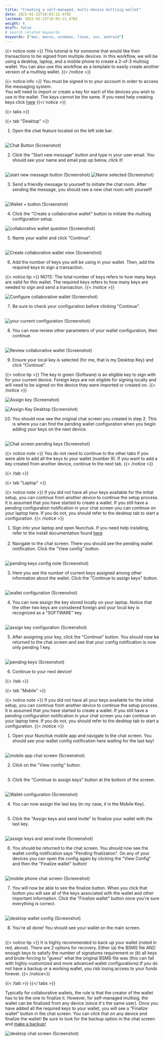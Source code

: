 ```yaml
---
title: "Creating a self-managed, multi-device multisig wallet"
date: 2022-02-22T16:03:11.470Z
lastmod: 2022-02-22T16:03:11.470Z
weight: 6
draft: false
# search related keywords
keywords: ["mac, macos, windows, linux, ios, android"]
---
```


{{< notice note >}}
This tutorial is for someone that would like their transactions to be signed from multiple devices. In this workflow, we will be using a desktop, laptop, and a mobile phone to create a 2-of-3 multisig wallet. You can also use this workflow as a template to easily create another version of a multisig wallet.
{{< /notice >}}

{{< notice info >}}
You must be signed in to your account in order to access the messaging system. <br/>
You will need to import or create a key for each of the devices you wish to use in the wallet. The keys cannot be the same. If you need help creating keys click <u>[here](/getting-started/createsoftwarekey/)</u>
{{</ notice >}}

{{< tabs >}}

  {{< tab "Desktop" >}}
  
1. Open the chat feature located on the left side bar. <br/><br/>
    
<img src = desktopChatButton.png
    alt = "Chat Button (Screenshot)"/>

2. Click the "Start new message" button and type in your user email. You should see your name and email pop up below, click it!<br/><br/>

<img src = desktopStartNewMessage.png
    alt = "start new message button (Screenshot)"/>
<img src = desktopNameSelected.png
    alt = "Name selected (Screenshot)"/>

3. Send a friendly message to yourself to initiate the chat room. After sending the message, you should see a new chat room with yourself!<br/><br/>

<img src = desktopJoinedChatRoom.png
    alt = "Wallet + button (Screenshot)"/>

4. Click the "Create a collaborative wallet" button to initiate the multisig configuration setup.<br/>

<img src = desktopCreateCollabWalletBttn.png
    alt = "collaborative wallet question (Screenshot)"/>

5. Name your wallet and click "Continue".<br/><br/>
    
<img src = desktopWalletName.png
    alt = "Create collaborative wallet view (Screenshot)"/>

6. Add the number of keys you will be using in your wallet. Then, add the required keys to sign a transaction.

{{< notice tip >}}
NOTE: The total number of keys refers to how many keys are valid for this wallet. The required keys refers to how many keys are needed to sign and send a transaction.
{{< /notice >}}

<img src = desktopWalletConfig.png
    alt = "Configure collaborative wallet (Screenshot)">


7. Be sure to check your configuration before clicking "Continue".<br/><br/>

<img src = desktopCurrentConfig.png
    alt = "your current configuration (Screenshot)">

8. You can now review other parameters of your wallet configuration, then continue.<br/><br/>

<img src = desktopReviewWallet.png
    alt = "Review collaborative wallet (Screenshot)">


9. Ensure your local key is selected (for me, that is my Desktop Key) and click "Continue".

{{< notice tip >}}
The key in green (Software) is an eligible key to sign with for your current device. Foreign keys are not eligible for signing locally and will need to be signed on the device they were imported or created on.
{{< /notice >}}

<img src = desktopAssignKeys.png
    alt = "Assign key (Screenshot)">

<img src = desktopSelectKey.png
    alt = "Assign Key Desktop (Screenshot)">

10. You should now see the original chat screen you created in step 2. This is where you can find the pending wallet configuration when you begin adding your keys on the next device.<br/><br/>

<img src = desktopConfigDone.png
    alt = "Chat screen pending keys (Screenshot)">

{{< notice note >}}
You do not need to continue to the other tabs if you were able to add all the keys to your wallet (number 9). If you want to add a key created from another device, continue to the next tab.
{{< /notice >}}

{{< /tab >}}

{{< tab "Laptop" >}}

{{< notice note >}}
If you did not have all your keys available for the initial setup, you can continue from another device to continue the setup process. It is assumed that you have started to create a wallet. If you still have a pending configuration notification in your chat screen you can continue on your laptop here. If you do not, you should refer to the desktop tab to start a configuration.
{{< /notice >}}

1. Sign into your laptop and open Nunchuk. If you need help installing, refer to the install documentation found <u> [here](/getting-started/createsoftwarekey/) </u>
<br/><br/>
2. Navigate to the chat screen. There you should see the pending wallet notification. Click the "View config" button.<br/><br/>

<img src = laptopConfigNote.png
    alt = "pending keys config note (Screenshot)">

3. Here you see the number of current keys assigned among other information about the wallet. Click the "Continue to assign keys" button.<br/><br/>

<img src = laptopWalletConfig.png
    alt = "wallet configuration (Screenshot)">

4. You can now assign the key stored locally on your laptop. Notice that the other two keys are considered foreign and your local key is recognized as a "SOFTWARE" key.<br/><br/>

<img src = laptopAssignKey.png
    alt = "assign key configuration (Screenshot)">

5. After assigning your key, click the "Continue" button. You should now be returned to the chat screen and see that your config notification is now only pending 1 key.<br/><br/>

<img src = laptopPendingKeys.png
    alt = "pending keys (Screenshot)">

6. Continue to your next device!

{{< /tab >}}

{{< tab "Mobile" >}}

{{< notice note >}}
If you did not have all your keys available for the initial setup, you can continue from another device to continue the setup process. It is assumed that you have started to create a wallet. If you still have a pending configuration notification in your chat screen you can continue on your laptop here. If you do not, you should refer to the desktop tab to start a configuration.
{{< /notice >}}

1. Open your Nunchuk mobile app and navigate to the chat screen. You should see your wallet config notification here waiting for the last key!<br/><br/>

<img src = mobilePendingKey.png
    alt = "mobile app chat screen (Screenshot)">

2. Click on the "View config" button.<br/><br/>

3. Click the "Continue to assign keys" button at the bottom of the screen.<br/><br/>

<img src = mobileContinueAssignKeys.png
    alt = "Wallet configuration (Screenshot)">

4. You can now assign the last key (in my case, it is the Mobile Key).<br/><br/>

5. Click the "Assign keys and send invite" to finalize your wallet with the last key.<br/><br/>

<img src = mobileAssignKeysSendInvite.png
    alt = "assign keys and send invite (Screenshot)">

6. You should be returned to the chat screen. You should now see the wallet config notification says "Pending finalization". On any of your devices you can open the config again by clicking the "View Config" and then the "Finalize wallet" button!<br/><br/>

<img src = mobileAllKeysAssigned.png
    alt = "mobile phone chat screen (Screenshot)">

7. You will now be able to see the finalize button. When you click that button you will see all of the keys associated with the wallet and other important information. Click the "Finalize wallet" button once you're sure everything is correct.<br/><br/>

<img src = desktopFinalizeWalletConfig.png
    alt = "desktop wallet config (Screenshot)">

8. You're all done! You should see your wallet on the main screen.<br/><br/>

{{< notice tip >}}
It is highly recommended to back up your wallet (noted in red, above). There are 2 options for recovery. Either (a) the BSMS file AND enough keys to satisfy the number of signatures requirement or (b) all keys and brute-forcing to "guess" what the original BSMS file was (this can fail with highly-customized and more advanced wallet configurations).If you do not have a backup or a working wallet, you risk losing access to your funds forever.
{{< /notice>}}


{{< /tab >}}
{{</ tabs >}}

Typically for collaborative wallets, the rule is that the creator of the wallet has to be the one to finalize it. However, for self-managed multisig, the wallet can be finalized from any device (since it's the same user). Once you have added all the required keys to your wallet, you will see a "Finalize wallet" button in the chat screen. You can click that on any device and finalize the wallet! Be sure to look for the backup option in the chat screen and <u>make a backup!</u>

<img src = desktopCompletedMultiSig.png
    alt = "desktop chat screen (Screenshot)">